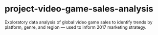 # project-video-game-sales-analysis
Exploratory data analysis of global video game sales to identify trends by platform, genre, and region — used to inform 2017 marketing strategy.
